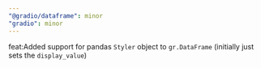 ```yaml
---
"@gradio/dataframe": minor
"gradio": minor
---
```


feat:Added support for pandas `Styler` object to `gr.DataFrame` (initially just sets the `display_value`)
